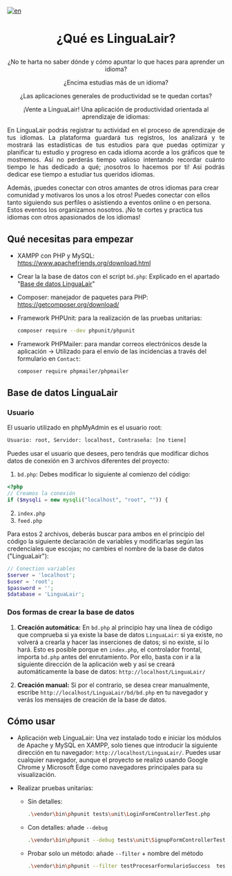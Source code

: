 [![en](https://img.shields.io/badge/lang-en-red.svg)](https://github.com/Sonia-E/LinguaLair/blob/main/README.md)

# <p style='text-align: center;'>¿Qué es LinguaLair?</p>

<p style='text-align: center;'>¿No te harta no saber dónde y cómo apuntar lo que haces para aprender un idioma?</p>
<p style='text-align: center;'>¿Encima estudias más de un idioma?</p>

<p style='text-align: center;'>¿Las aplicaciones generales de productividad se te quedan cortas?</p>

<p style='text-align: center;'>¡Vente a LinguaLair! Una aplicación de productividad orientada al aprendizaje de idiomas:</p>

<p style='text-align: justify;'>En LinguaLair podrás registrar tu actividad en el proceso de aprendizaje de tus idiomas. La plataforma guardará tus registros, los analizará y te mostrará las estadísticas de tus estudios para que puedas optimizar y planificar tu estudio y progreso en cada idioma acorde a los gráficos que te mostremos. Así no perderás tiempo valioso intentando recordar cuánto tiempo le has dedicado a qué; ¡nosotros lo hacemos por ti! Así podrás dedicar ese tiempo a estudiar tus queridos idiomas.

Además, ¡puedes conectar con otros amantes de otros idiomas para crear comunidad y motivaros los unos a los otros! Puedes conectar con ellos tanto siguiendo sus perfiles o asistiendo a eventos online o en persona. Estos eventos los organizamos nosotros. ¡No te cortes y practica tus idiomas con otros apasionados de los idiomas!</p>

## Qué necesitas para empezar

- XAMPP con PHP y MySQL: https://www.apachefriends.org/download.html
- Crear la la base de datos con el script <code>bd.php</code>: Explicado en el apartado "[Base de datos LinguaLair](#base-de-datos)"
- Composer: manejador de paquetes para PHP: https://getcomposer.org/download/
- Framework PHPUnit: para la realización de las pruebas unitarias:

    ```bash
    composer require --dev phpunit/phpunit
    ```

- Framework PHPMailer: para mandar correos electrónicos desde la aplicación -> Utilizado para el envío de las incidencias a través del formulario en <code>Contact</code>:

    ```bash
    composer require phpmailer/phpmailer
    ```

## Base de datos LinguaLair

### Usuario

El usuario utilizado en phpMyAdmin es el usuario root:

```bash
Usuario: root, Servidor: localhost, Contraseña: [no tiene]
```
Puedes usar el usuario que desees, pero tendrás que modificar dichos datos de conexión en 3 archivos diferentes del proyecto:

1. <code>bd.php</code>: Debes modificar lo siguiente al comienzo del código:
```php
<?php
// Creamos la conexión
if ($mysqli = new mysqli("localhost", "root", "")) {
```
2. <code>index.php</code>
3. <code>feed.php</code>

Para estos 2 archivos, deberás buscar para ambos en el principio del código la siguiente declaración de variables y modificarlas según las credenciales que escojas; no cambies el nombre de la base de datos ("LinguaLair"):

```php
// Conection variables
$server = 'localhost';
$user = 'root';
$password = '';
$database = 'LinguaLair';
```

### Dos formas de crear la base de datos

1. <strong>Creación automática:</strong> En <code>bd.php</code> al principio hay una línea de código que comprueba si ya existe la base de datos <code>LinguaLair</code>: si ya existe, no volverá a crearla y hacer las inserciones de datos; si no existe, sí lo hará. Esto es posible porque en <code>index.php</code>, el controlador frontal, importa <code>bd.php</code> antes del enrutamiento. Por ello, basta con ir a la siguiente dirección de la aplicación web y así se creará automáticamente la base de datos: <code>http://localhost/LinguaLair/</code>

2. <strong>Creación manual:</strong> Si por el contrario, se desea crear manualmente, escribe <code>http://localhost/LinguaLair/bd/bd.php</code> en tu navegador y verás los mensajes de creación de la base de datos.


## Cómo usar

- Aplicación web LinguaLair: Una vez instalado todo e iniciar los módulos de Apache y MySQL en XAMPP, solo tienes que introducir la siguiente dirección en tu navegador: <code>http://localhost/LinguaLair/</code>. Puedes usar cualquier navegador, aunque el proyecto se realizó usando Google Chrome y Microsoft Edge como navegadores principales para su visualización.

- Realizar pruebas unitarias:
    - Sin detalles:

        ```bash
        .\vendor\bin\phpunit tests\unit\LoginFormControllerTest.php  
        ```
    - Con detalles: añade <code>--debug</code>

        ```bash
        .\vendor\bin\phpunit --debug tests\unit\SignupFormControllerTest.php  
        ```
    - Probar solo un método: añade <code>--filter</code> + nombre del método

        ```bash
        .\vendor\bin\phpunit --filter testProcesarFormularioSuccess  tests\unit\SignupFormControllerTest.php 
        ```